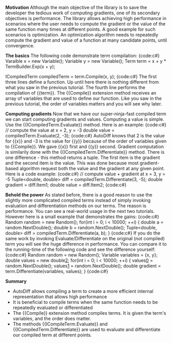 **Motivation**
Although the main objective of the library is to save the developer the tedious work of computing gradients, one of its secondary objectives is performance. The library allows achieving high performance in scenarios where the user needs to compute the gradient or the value of the same function many times at different points. A good example for such scenarios is optimization. An optimization algorithm needs to repeatedly compute the gradient and value of a function at many candidate points, until convergence. 

**The basics**
The following code demonstrate term compilation:
{code:c#}
Varaible x = new Variable();
Variable y = new Variable();
Term term = x + y * TermBuilder.Exp(x + y);

ICompiledTerm compiledTerm = term.Compile(x, y);
{code:c#}
The first three lines define a function. Up until here there is nothing different from what you saw in the previous tutorial. The fourth line performs the compilation of {{term}}. The {{Compile}} extension method receives an array of variables that are used to define our function. Like you saw in the previous tutorial, the order of variables matters and you will see why later.

**Computing gradients**
Now that we have our super-ninja-fast compiled term we can start computing gradients and values. Computing a value is simple. Use the {{ICompiledTerm.Evaluate}} method. Here is an example:
{code:c#}
// compute the value at x = 2, y = -3
double value = compiledTerm.Evaluate(2, -3);
{code:c#}
AutoDiff knows that 2 is the value for {{x}} and -3 is the value for {{y}} because of the order of variables given to {{Compile}}. We gave {{x}} first and {{y}} second. Gradient computation is similarily done with the {{ICompiledTerm.Differentiate}} method. There is one difference - this method returns a tuple. The first item is the gradient and the second item is the value. This was done because most gradient-based algorithm request both the value and the gradient at any given point. Here is a code example:
{code:c#}
// compute value + gradient at x = 3, y = -5
Tuple<double[](), double> diff = compiledTerm.Differentiate(3, -5);
double[]() gradient = diff.Item1;
double value = diff.Item2;
{code:c#}

**Behold the power**
As stated before, there is a good reason to use the slightly more complicated compiled terms instead of simply invoking evaluation and differentiation methods on our terms. The reason is performance. You can see a real-world usage in the next two tutorials. However here is a small example that demonstrates the gains:
{code:c#}
Random random = new Random();
for(int i = 0; i < 10000; ++i)
{
    double a = random.NextDouble();
    double b = random.NextDouble();
    Tuple<double[](), double> diff = compiledTerm.Differentiate(a, b);
}
{code:c#}
If you do the same work by invoking Evaluate/Differentiate on the original (not compiled) term you will see the huge difference in performance. You can compare it to the running-time of the following code and see the difference yourself:
{code:c#}
Random random = new Random();
Variable[]() variables = {x, y};
double[]() values = new double[2](2);
for(int i = 0; i < 10000; ++i)
{
    values[0](0) = random.NextDouble();
    values[1](1) = random.NextDouble();
    double[]() gradient = term.Differentiate(variables, values);
}
{code:c#}

**Summary**
* AutoDiff allows compiling a term to create a more efficient internal representation that allows high performance
* It is beneficial to compile terms when the same function needs to be repeatedly evaluated or differentiated
* The {{Compile}} extension method compiles terms. It is given the term's variables, and the order does matter.
* The methods {{ICompileTerm.Evaluate}} and {{ICompiledTerm.Differentiate}} are used to evaluate and differentiate our compiled term at different points. 